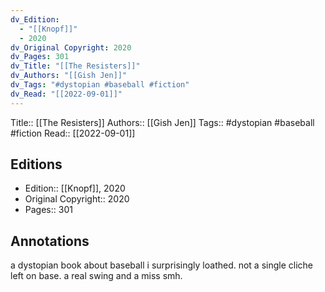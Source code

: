 ```yaml
---
dv_Edition:
  - "[[Knopf]]"
  - 2020
dv_Original Copyright: 2020
dv_Pages: 301
dv_Title: "[[The Resisters]]"
dv_Authors: "[[Gish Jen]]"
dv_Tags: "#dystopian #baseball #fiction"
dv_Read: "[[2022-09-01]]"
---
```

Title:: [[The Resisters]]
Authors:: [[Gish Jen]]
Tags:: #dystopian #baseball #fiction 
Read:: [[2022-09-01]]

## Editions
- Edition:: [[Knopf]], 2020
- Original Copyright:: 2020
- Pages:: 301

## Annotations

a dystopian book about baseball i surprisingly loathed. not a single cliche left on base. a real swing and a miss smh.